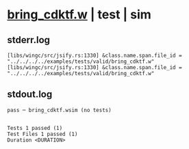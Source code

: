 # [bring_cdktf.w](../../../../../examples/tests/valid/bring_cdktf.w) | test | sim

## stderr.log
```log
[libs/wingc/src/jsify.rs:1330] &class.name.span.file_id = "../../../../examples/tests/valid/bring_cdktf.w"
[libs/wingc/src/jsify.rs:1330] &class.name.span.file_id = "../../../../examples/tests/valid/bring_cdktf.w"
```

## stdout.log
```log
pass ─ bring_cdktf.wsim (no tests)
 
 
Tests 1 passed (1)
Test Files 1 passed (1)
Duration <DURATION>
```

